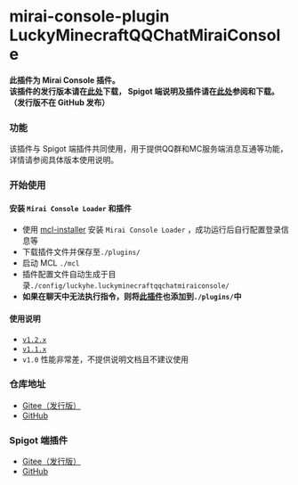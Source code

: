 # mirai-console-plugin LuckyMinecraftQQChatMiraiConsole

**此插件为 Mirai Console 插件。**  
**该插件的发行版本请在[此处][Gitee]下载， Spigot 端说明及插件请在[此处][Gitee Spigot]参阅和下载。（发行版不在 GitHub 发布）**

### 功能
该插件与 Spigot 端插件共同使用，用于提供QQ群和MC服务端消息互通等功能，详情请参阅具体版本使用说明。

### 开始使用
#### 安装 `Mirai Console Loader` 和插件
+ 使用 [mcl-installer](https://github.com/iTXTech/mcl-installer) 安装 `Mirai Console Loader` ，成功运行后自行配置登录信息等
+ 下载插件文件并保存至`./plugins/`
+ 启动 MCL `./mcl`
+ 插件配置文件自动生成于目录`./config/luckyhe.luckyminecraftqqchatmiraiconsole/`
+ **如果在聊天中无法执行指令，则将[此插件](./MessageCommandListener.jar)也添加到`./plugins/`中**

#### 使用说明
+ [`v1.2.x`](./docs/1.2.x.md)
+ [`v1.1.x`](./docs/1.1.x.md)
+ `v1.0` 性能非常差，不提供说明文档且不建议使用

### 仓库地址
+ [Gitee（发行版）][Gitee]
+ [GitHub][GitHub]

### Spigot 端插件
+ [Gitee（发行版）][Gitee Spigot]
+ [GitHub][GitHub Spigot]

[Gitee]: https://gitee.com/lucky_he/mirai-console-plugin-lucky-minecraft-qqchat-mirai-console
[GitHub]: https://github.com/ECLuckyHe/mirai-console-plugin-LuckyMinecraftQQChatMiraiConsole
[Gitee Spigot]: https://gitee.com/lucky_he/spigot-plugin-lucky-minecraft-qqchat-spigot
[GitHub Spigot]: https://github.com/ECLuckyHe/spigot-plugin-LuckyMinecraftQQChatSpigot